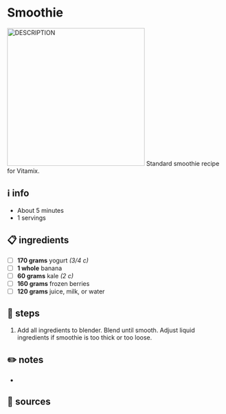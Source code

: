 # Smoothie  
<img src="URL" alt="DESCRIPTION" width="320"/>  
Standard smoothie recipe for Vitamix.  

## ℹ️ info  
* About 5 minutes  
* 1 servings  

## 📋 ingredients  
- [ ] **170	grams**	yogurt *(3/4 c)*
- [ ] **1	whole**	banana
- [ ] **60	grams**	kale *(2 c)*
- [ ] **160	grams**	frozen berries
- [ ] **120	grams**	juice, milk, or water

## 🔪 steps  
1. Add all ingredients to blender. Blend until smooth. Adjust liquid ingredients if smoothie is too thick or too loose.

## ✏️ notes  
* 

## 🔗 sources  
